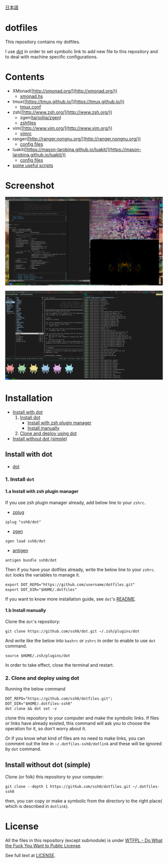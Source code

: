 [日本語](./README_ja.md)

dotfiles
========

This repository contains my dotfiles.

I use [dot](https://github.com/ssh0/dot) in order to set symbolic link to add new file to this repository and to deal with machine specific configurations.

Contents
========

* XMonad([http://xmonad.org/](http://xmonad.org/))
    * [xmonad.hs](./xmonad/xmonad.hs)
* tmux([https://tmux.github.io/](https://tmux.github.io/))
    * [tmux.conf](./rcfiles/tmux.conf)
* zsh([http://www.zsh.org/](http://www.zsh.org/))
    * zgen([tarjoilija/zgen](https://github.com/tarjoilija/zgen))
    * [zshfiles](./zshfiles/)
* vim([http://www.vim.org/](http://www.vim.org/))
    * [vimrc](./vimfiles/vimrc)
* ranger([http://ranger.nongnu.org/](http://ranger.nongnu.org/))
    * [config files](./ranger/)
* luakit([https://mason-larobina.github.io/luakit/](https://mason-larobina.github.io/luakit/))
    * [config files](./luakit/)
* [some useful scripts](./bin/)

Screenshot
==========

![screenshot.png](./screenshots/screenshot.png)

![screenshot\_fullscreen\_mode.png](./screenshots/screenshot_fullscreen_mode.png)

Installation
============

* [Install with dot](#install_with_dot)
    1. [Install dot](#install_dot)
        * [Install with zsh plugin manager](#install_with_zsh_plugin_manager)
        * [Install manually](#install_manually)
    2. [Clone and deploy using dot](#clone_and_deploy_using_dot)
* [Install without dot (simple)](#install_without_dot)


## <a name="install_with_dot"> Install with dot</a>

* [dot](https://github.com/ssh0/dot)

### <a name="install_dot"> 1. Install `dot` </a>

#### <a name="install_with_zsh_plugin_manager"> 1.a Install with zsh plugin manager </a>

If you use zsh plugin manager already, add below line to your `zshrc`.

* [zplug](https://github.com/b4b4r07/zplug)

```
zplug "ssh0/dot"
```

* [zgen](https://github.com/tarjoilija/zgen)

```
zgen load ssh0/dot
```

* [antigen](https://github.com/zsh-users/antigen)

```
antigen bundle ssh0/dot
```

Then if you have your dotfiles already, write the below line to your `zshrc`.
`dot` looks the variables to manage it.

```
export DOT_REPO="https://github.com/username/dotfiles.git"
export DOT_DIR="$HOME/.dotfiles"
```

If you want to know more installation guide, see `dot`'s [README](https://github.com/ssh0/dot).

#### <a name="install_manually">1.b Install manually</a>

Clone the `dot`'s repository:

```
git clone https://github.com/ssh0/dot.git ~/.zsh/plugins/dot
```

And write like the below into `bashrc` or `zshrc` in order to enable to use `dot` command.

```
source $HOME/.zsh/plugins/dot
```

In order to take effect, close the terminal and restart.

### <a name="clone_and_deploy_using_dot"> 2. Clone and deploy using dot </a>

Running the below command

```
DOT_REPO="https://github.com/ssh0/dotfiles.git"; DOT_DIR="$HOME/.dotfiles-ssh0"
dot clone && dot set -v
```

clone this repository to your computer and make the symbolic links.
If files or links have already existed, this command will ask you to choose the operation for it, so don't worry about it.

Or if you know what kind of files are no need to make links, you can comment out the line in `~/.dotfiles-ssh0/dotlink` and these will be ignored by `dot` command.

## <a name="install_without_dot">Install without dot (simple) </a>

Clone (or folk) this repository to your computer:

```
git clone --depth 1 https://github.com/ssh0/dotfiles.git ~/.dotfiles-ssh0
```

then, you can copy or make a symbolic from the directory to the right place(
which is described in `dotlink`).

License
=======

All the files in this repository (except submodule) is under [WTFPL - Do What the Fuck You Want to Public License](http://www.wtfpl.net/).

See full text at [LICENSE](./LICENSE).

